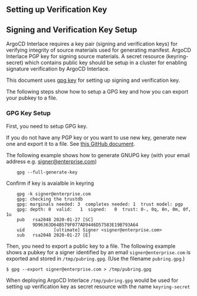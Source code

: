 ## Setting up Verification Key

## Signing and Verification Key Setup
ArgoCD Interlace requires a key pair (signing and verification keys) for verifying integrity of source materials used for generating manifest. ArgoCD Interlace PGP key for signing source materials. A secret resource (keyring-secret) which contains public key should be setup in a cluster for enabling signature verification by ArgoCD Interlace. 

This document uses [gpg key](https://www.gnupg.org/index.html) for setting up signing and verification key.

The following steps show how to setup a GPG key and how you can export your pubkey to a file.


### GPG Key Setup

First, you need to setup GPG key.

If you do not have any PGP key or you want to use new key, generate new one and export it to a file. See [this GitHub document](https://docs.github.com/en/free-pro-team@latest/github/authenticating-to-github/generating-a-new-gpg-key).

The following example shows how to generate GNUPG key (with your email address e.g. signer@enterprise.com)

```
    gpg --full-generate-key

```

Confirm if key is avaialble in keyring

```
    gpg -k signer@enterprise.com
    gpg: checking the trustdb
    gpg: marginals needed: 3  completes needed: 1  trust model: pgp
    gpg: depth: 0  valid:   1  signed:   0  trust: 0-, 0q, 0n, 0m, 0f, 1u
    pub   rsa2048 2020-01-27 [SC]
          9D96363D64B579F077AD9446D57583E19B793A64
    uid           [ultimate] Signer <signer@enterprise.com>
    sub   rsa2048 2020-01-27 [E]

```

Then, you need to export a public key to a file. The following example shows a pubkey for a signer identified by an email `signer@enterprise.com` is exported and stored in `/tmp/pubring.gpg`. (Use the filename `pubring.gpg`.)

```
$ gpg --export signer@enterprise.com > /tmp/pubring.gpg
```

When deploying ArgoCD Interlace `/tmp/pubring.gpg` would be used for setting up verification key as secret resource with the name `keyring-secret`
